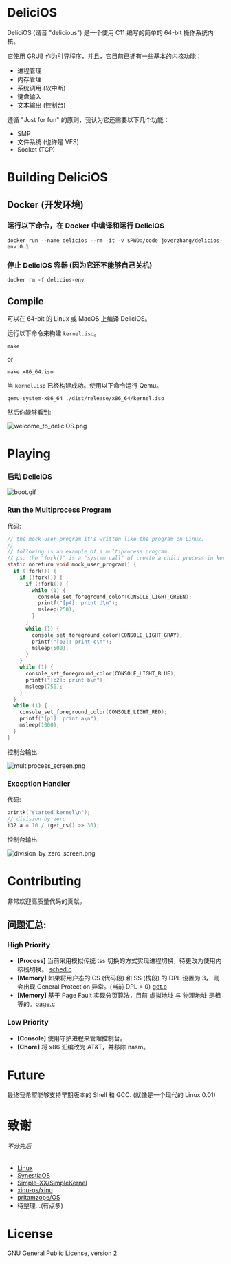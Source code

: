 # DeliciOS

DeliciOS (谐音 "delicious") 是一个使用 C11 编写的简单的 64-bit 操作系统内核。

它使用 GRUB 作为引导程序，并且，它目前已拥有一些基本的内核功能：

- 进程管理
- 内存管理
- 系统调用 (软中断)
- 键盘输入
- 文本输出 (控制台)

遵循 "Just for fun" 的原则，我认为它还需要以下几个功能：

- SMP
- 文件系统 (也许是 VFS)
- Socket (TCP)

# Building DeliciOS

## Docker (开发环境)

### 运行以下命令，在 Docker 中编译和运行 DeliciOS

```shell
docker run --name delicios --rm -it -v $PWD:/code joverzhang/delicios-env:0.1
```

### 停止 DeliciOS 容器 (因为它还不能够自己关机)

```shell
docker rm -f delicios-env
```

## Compile

可以在 64-bit 的 Linux 或 MacOS 上编译 DeliciOS。

运行以下命令来构建 `kernel.iso`。

```shell
make
```

or

```shell
make x86_64.iso
```

当 `kernel.iso` 已经构建成功。使用以下命令运行 Qemu。

```shell
qemu-system-x86_64 ./dist/release/x86_64/kernel.iso
```

然后你能够看到:

![welcome_to_deliciOS.png](./Documentation/resources/welcome_to_deliciOS.png)

# Playing

### 启动 DeliciOS

![boot.gif](./Documentation/resources/boot.gif)

### Run the Multiprocess Program

代码:

```c
// the mock user program it's written like the program on Linux.
//
// following is an example of a multiprocess program.
// ps: the "fork()" is a "system call" of create a child process in kernel.
static noreturn void mock_user_program() {
  if (!fork()) {
    if (!fork()) {
      if (!fork()) {
        while (1) {
          console_set_foreground_color(CONSOLE_LIGHT_GREEN);
          printf("[p4]: print d\n");
          msleep(250);
        }
      }
      while (1) {
        console_set_foreground_color(CONSOLE_LIGHT_GRAY);
        printf("[p3]: print c\n");
        msleep(500);
      }
    }
    while (1) {
      console_set_foreground_color(CONSOLE_LIGHT_BLUE);
      printf("[p2]: print b\n");
      msleep(750);
    }
  }
  while (1) {
    console_set_foreground_color(CONSOLE_LIGHT_RED);
    printf("[p1]: print a\n");
    msleep(1000);
  }
}
```

控制台输出:

![multiprocess_screen.png](./Documentation/resources/multiprocess_screen.png)

### Exception Handler

代码:

```c
printk("started kernel\n");
// division by zero
i32 a = 10 / (get_cs() >> 30);
```

控制台输出:

![division_by_zero_screen.png](./Documentation/resources/division_by_zero_screen.png)

# Contributing

非常欢迎高质量代码的贡献。

## 问题汇总:

### High Priority

- **[Process]** 当前采用模拟传统 tss 切换的方式实现进程切换，待更改为使用内核栈切换。 [sched.c](./src/kernel/sched.c)
- **[Memory]** 如果将用户态的 CS (代码段) 和 SS (栈段) 的 DPL 设置为 3，
  则会出现 General Protection 异常。(当前 DPL = 0) [gdt.c](./src/arch/x86_64/gdt.c)
- **[Memory]** 基于 Page Fault 实现分页算法，目前 虚拟地址 与 物理地址 是相等的。[page.c](./src/mm/page.c)

### Low Priority

- **[Console]** 使用守护进程来管理控制台。
- **[Chore]** 将 x86 汇编改为 AT&T，并移除 nasm。

# Future

最终我希望能够支持早期版本的 Shell 和 GCC. (就像是一个现代的 Linux 0.01)

# 致谢

###### 不分先后

- [Linux](https://github.com/torvalds/linux)
- [SynestiaOS](https://github.com/SynestiaOS/SynestiaOS)
- [Simple-XX/SimpleKernel](https://github.com/Simple-XX/SimpleKernel)
- [xinu-os/xinu](https://github.com/xinu-os/xinu)
- [pritamzope/OS](https://github.com/pritamzope/OS)
- 待整理...(有点多)

# License

GNU General Public License, version 2
